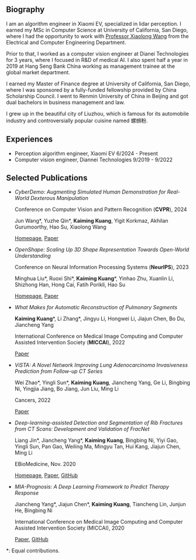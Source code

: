 ## Biography
I am an algorithm engineer in Xiaomi EV, specialized in lidar perception. I earned my MSc in Computer Science at University of California, San Diego, where I had the opportunity to work with [Professor Xiaolong Wang](https://xiaolonw.github.io/) from the Electrical and Computer Engineering Department.

Prior to that, I worked as a computer vision engineer at Dianei Technologies for 3 years, where I focused in R&D of medical AI. I also spent half a year in 2019 at Hang Seng Bank China working as management trainee at the global market department.

I earned my Master of Finance degree at University of California, San Diego, where I was sponsored by a fully-funded fellowship provided by China Scholarship Council. I went to Renmin University of China in Beijing and got dual bachelors in business management and law.

I grew up in the beautiful city of Liuzhou, which is famous for its automobile industry and controversially popular cuisine named 螺蛳粉.

## Experiences
- Perception algorithm engineer, Xiaomi EV
6/2024 - Present
- Computer vision engineer, Diannei Technologies
9/2019 - 9/2022

## Selected Publications

- *CyberDemo: Augmenting Simulated Human Demonstration for Real-World Dexterous Manipulation*

  Conference on Computer Vision and Pattern Recognition (**CVPR**), 2024

  Jun Wang\*, Yuzhe Qin\*, **Kaiming Kuang**, Yigit Korkmaz, Akhilan Gurumoorthy, Hao Su, Xiaolong Wang

  [Homepage](https://cyber-demo.github.io/), [Paper](https://arxiv.org/abs/2402.14795)

- *OpenShape: Scaling Up 3D Shape Representation Towards Open-World Understanding*

  Conference on Neural Information Processing Systems (**NeurIPS**), 2023

  Minghua Liu\*, Ruoxi Shi\*, **Kaiming Kuang**\*, Yinhao Zhu, Xuanlin Li, Shizhong Han, Hong Cai, Fatih Porikli, Hao Su

  [Homepage](https://colin97.github.io/OpenShape/), [Paper](https://arxiv.org/pdf/2305.10764)

- *What Makes for Automatic Reconstruction of Pulmonary Segments*

  **Kaiming Kuang**\*, Li Zhang\*, Jingyu Li, Hongwei Li, Jiajun Chen, Bo Du, Jiancheng Yang

  International Conference on Medical Image Computing and Computer Assisted Intervention Society (**MICCAI**), 2022

  [Paper](https://arxiv.org/pdf/2109.08684.pdf)

- *ViSTA: A Novel Network Improving Lung Adenocarcinoma Invasiveness Prediction from Follow-up CT Series*

  Wei Zhao\*, Yingli Sun\*, **Kaiming Kuang**, Jiancheng Yang, Ge Li, Bingbing Ni, Yingjia Jiang, Bo Jiang, Jun Liu, Ming Li

  Cancers, 2022

  [Paper](https://www.mdpi.com/2072-6694/14/15/3675)

- *Deep-learning-assisted Detection and Segmentation of Rib Fractures from CT Scans: Development and Validation of FracNet*

  Liang Jin\*, Jiancheng Yang\*, **Kaiming Kuang**, Bingbing Ni, Yiyi Gao, Yingli Sun, Pan Gao, Weiling Ma, Mingyu Tan, Hui Kang, Jiajun Chen, Ming Li

  EBioMedicine, Nov. 2020

  [Homepage](https://m3dv.github.io/FracNet/), [Paper](https://doi.org/10.1016/j.ebiom.2020.103106), [GitHub](https://github.com/M3DV/FracNet)

- *MIA-Prognosis: A Deep Learning Framework to Predict Therapy Response*

  Jiancheng Yang\*, Jiajun Chen\*, **Kaiming Kuang**, Tiancheng Lin, Junjun He, Bingbing Ni

  International Conference on Medical Image Computing and Computer Assisted Intervention Society (MICCAI), 2020
  
  [Paper](https://arxiv.org/abs/2010.04062), [GitHub](https://github.com/M3DV/SimTA)

\*: Equal contributions.
